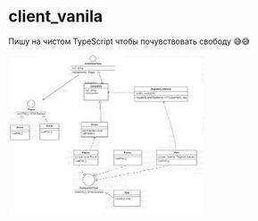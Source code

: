 # client_vanila
Пишу на чистом TypeScript чтобы почувствовать свободу 😅😅

 <img src="https://github.com/DIY0R/client_vanila/blob/main/design.jpg" width="350" >
